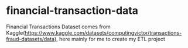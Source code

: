 # financial-transaction-data
 Financial Transactions Dataset comes from Kaggle(https://www.kaggle.com/datasets/computingvictor/transactions-fraud-datasets/data), here mainly for me to create my ETL project
